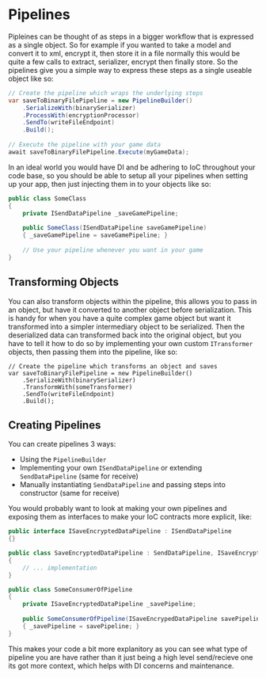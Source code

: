 # Pipelines

Pipleines can be thought of as steps in a bigger workflow that is expressed as a single object. So for example if you wanted to take a model and convert it to xml, encrypt it, then store it in a file normally this would be quite a few calls to extract, serializer, encrypt then finally store. So the pipelines give you a simple way to express these steps as a single useable object like so:

```csharp
// Create the pipeline which wraps the underlying steps
var saveToBinaryFilePipeline = new PipelineBuilder()
    .SerializeWith(binarySerializer)
    .ProcessWith(encryptionProcessor)
    .SendTo(writeFileEndpoint)
    .Build();
    
// Execute the pipeline with your game data
await saveToBinaryFilePipeline.Execute(myGameData);
```

In an ideal world you would have DI and be adhering to IoC throughout your code base, so you should be able to setup all your pipelines when setting up your app, then just injecting them in to your objects like so:

```csharp
public class SomeClass
{
    private ISendDataPipeline _saveGamePipeline;
    
    public SomeClass(ISendDataPipeline saveGamePipeline)
    { _saveGamePipeline = saveGamePipeline; }
    
    // Use your pipeline whenever you want in your game
}
```

## Transforming Objects

You can also transform objects within the pipeline, this allows you to pass in an object, but have it converted to another object before serialization. This is handy for when you have a quite complex game object but want it transformed into a simpler intermediary object to be serialized. Then the deserialized data can transformed back into the original object, but you have to tell it how to do so by implementing your own custom `ITransformer` objects, then passing them into the pipeline, like so:

```
// Create the pipeline which transforms an object and saves
var saveToBinaryFilePipeline = new PipelineBuilder()
    .SerializeWith(binarySerializer)
    .TransformWith(someTransformer)
    .SendTo(writeFileEndpoint)
    .Build();
```

## Creating Pipelines

You can create pipelines 3 ways:

 - Using the `PipelineBuilder`
 - Implementing your own `ISendDataPipeline` or extending `SendDataPipeline` (same for receive)
 - Manually instantiating `SendDataPipeline` and passing steps into constructor (same for receive)

You would probably want to look at making your own pipelines and exposing them as interfaces to make your IoC contracts more explicit, like:

```csharp
public interface ISaveEncryptedDataPipeline : ISendDataPipeline
{}

public class SaveEncryptedDataPipeline : SendDataPipeline, ISaveEncryptedDataPipeline
{
    // ... implementation
}

public class SomeConsumerOfPipeline
{
    private ISaveEncryptedDataPipeline _savePipeline;
    
    public SomeConsumerOfPipeline(ISaveEncrypedDataPipeline savePipeline)
    { _savePipeline = savePipeline; }
}
```

This makes your code a bit more explanitory as you can see what type of pipeline you are have rather than it just being a high level send/recieve one its got more context, which helps with DI concerns and maintenance.